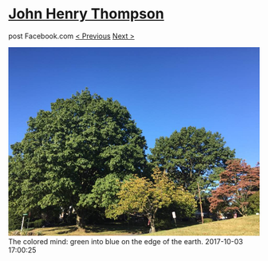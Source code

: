 # [John Henry Thompson](../README.md)
post Facebook.com
[< Previous](2017-10-03-1.md) [Next >](2017-10-02-1.md)

[![](../media/2017-10-03/Timeline-Photos-The-colored-mind-green-into-blue-on-the-edge-of.jpg)](../README.md)
The colored mind: green into blue on the edge of the earth.
2017-10-03 17:00:25